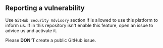 ## Reporting a vulnerability

Use `GitHub Security Advisory` section if is allowed to use this platform to inform us. If in this repository isn't enable this feature, open an issue to advice us and activate it.
 
Please **DON'T** create a public GitHub issue.
